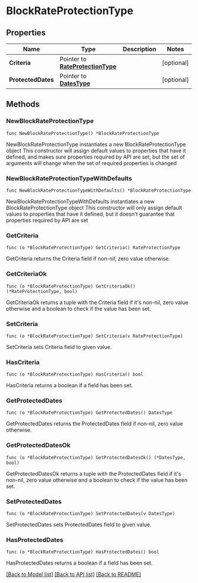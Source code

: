 # BlockRateProtectionType

## Properties

Name | Type | Description | Notes
------------ | ------------- | ------------- | -------------
**Criteria** | Pointer to [**RateProtectionType**](RateProtectionType.md) |  | [optional] 
**ProtectedDates** | Pointer to [**DatesType**](DatesType.md) |  | [optional] 

## Methods

### NewBlockRateProtectionType

`func NewBlockRateProtectionType() *BlockRateProtectionType`

NewBlockRateProtectionType instantiates a new BlockRateProtectionType object
This constructor will assign default values to properties that have it defined,
and makes sure properties required by API are set, but the set of arguments
will change when the set of required properties is changed

### NewBlockRateProtectionTypeWithDefaults

`func NewBlockRateProtectionTypeWithDefaults() *BlockRateProtectionType`

NewBlockRateProtectionTypeWithDefaults instantiates a new BlockRateProtectionType object
This constructor will only assign default values to properties that have it defined,
but it doesn't guarantee that properties required by API are set

### GetCriteria

`func (o *BlockRateProtectionType) GetCriteria() RateProtectionType`

GetCriteria returns the Criteria field if non-nil, zero value otherwise.

### GetCriteriaOk

`func (o *BlockRateProtectionType) GetCriteriaOk() (*RateProtectionType, bool)`

GetCriteriaOk returns a tuple with the Criteria field if it's non-nil, zero value otherwise
and a boolean to check if the value has been set.

### SetCriteria

`func (o *BlockRateProtectionType) SetCriteria(v RateProtectionType)`

SetCriteria sets Criteria field to given value.

### HasCriteria

`func (o *BlockRateProtectionType) HasCriteria() bool`

HasCriteria returns a boolean if a field has been set.

### GetProtectedDates

`func (o *BlockRateProtectionType) GetProtectedDates() DatesType`

GetProtectedDates returns the ProtectedDates field if non-nil, zero value otherwise.

### GetProtectedDatesOk

`func (o *BlockRateProtectionType) GetProtectedDatesOk() (*DatesType, bool)`

GetProtectedDatesOk returns a tuple with the ProtectedDates field if it's non-nil, zero value otherwise
and a boolean to check if the value has been set.

### SetProtectedDates

`func (o *BlockRateProtectionType) SetProtectedDates(v DatesType)`

SetProtectedDates sets ProtectedDates field to given value.

### HasProtectedDates

`func (o *BlockRateProtectionType) HasProtectedDates() bool`

HasProtectedDates returns a boolean if a field has been set.


[[Back to Model list]](../README.md#documentation-for-models) [[Back to API list]](../README.md#documentation-for-api-endpoints) [[Back to README]](../README.md)


